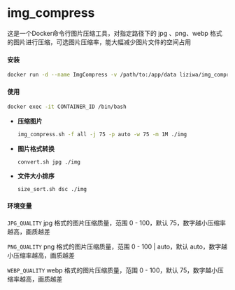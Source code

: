 # img_compress

这是一个Docker命令行图片压缩工具，对指定路径下的 jpg 、png、webp 格式的图片进行压缩，可选图片压缩率，能大幅减少图片文件的空间占用

#### 安装

```bash
docker run -d --name ImgCompress -v /path/to:/app/data liziwa/img_compress
```

#### 使用

```bash
docker exec -it CONTAINER_ID /bin/bash
```

- **压缩图片**

  ```bash
  img_compress.sh -f all -j 75 -p auto -w 75 -m 1M ./img
  ```

- **图片格式转换**

  ```
  convert.sh jpg ./img
  ```
  
- **文件大小排序**

  ```bash
  size_sort.sh dsc ./img
  ```

#### 环境变量

` JPG_QUALITY ` jpg 格式的图片压缩质量，范围 0 - 100，默认 75，数字越小压缩率越高，画质越差

` PNG_QUALITY ` png 格式的图片压缩质量，范围 0 - 100 | auto，默认 auto，数字越小压缩率越高，画质越差

` WEBP_QUALITY ` webp 格式的图片压缩质量，范围 0 - 100，默认 75，数字越小压缩率越高，画质越差